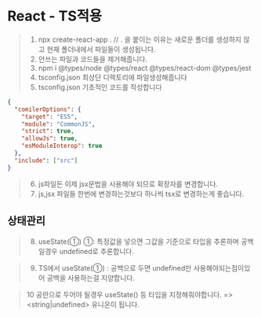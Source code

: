 # React - TS적용

> 1. npx create-react-app . // . 을 붙이는 이유는 새로운 폴더를 생성하지 않고 현재 폴더내에서 파일들이 생성됩니다.
> 2. 안쓰는 파일과 코드들을 제거해줍니다.
> 3. npm i @types/node @types/react @types/react-dom @types/jest
> 4. tsconfig.json 최상단 디렉토리에 파일생성해줍니다
> 5. tsconfig.json 기초적인 코드를 작성합니다

```json
{
  "comilerOptions": {
    "target": "ES5",
    "module": "CommonJS",
    "strict": true,
    "allowJs": true,
    "esModuleInterop": true
  },
  "include": ["src"]
}
```

> 6. js파일든 이제 jsx문법을 사용해야 되므로 확장자를 변경합니다.
> 7. js,jsx 파일들 한번에 변경하는것보다 하나씩 tsx로 변경하는게 좋습니다.

## 상태관리

> 8.  useState(①) ①: 특정값을 넣으면 그값을 기준으로 타입을 추론하며 공백일경우 undefined로 추론합니다.

> 9.  TS에서 useState(①) : 공백으로 두면 undefined만 사용해야되는점이있어 공백을 사용하는걸 지양합니다.

> 10 공란으로 두어야 될경우 useState<string>() 등 타입을 지정해줘야합니다. => <string|undefined> 유니온이 됩니다.
